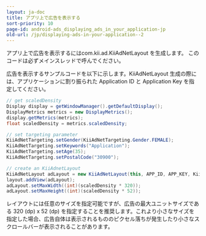 ```yaml
---
layout: ja-doc
title: アプリ上で広告を表示する
sort-priority: 10
page-id: android-ads_displaying_ads_in_your_application-jp
old-url: /jp/displaying-ads-in-your-application--2
---
```

アプリ上で広告を表示するにはcom.kii.ad.KiiAdNetLayout を生成します。
このコードは必ずメインスレッドで呼んでください。

広告を表示するサンプルコードを以下に示します。KiiAdNetLayout 生成の際には、アプリケーションに割り振られた Application ID と Application Key を指定してください。

```java
// get scaledDensity 
Display display = getWindowManager().getDefaultDisplay(); 
DisplayMetrics metrics = new DisplayMetrics(); 
display.getMetrics(metrics);
float scaledDensity = metrics.scaledDensity;

// set targeting parameter
KiiAdNetTargeting.setGender(KiiAdNetTargeting.Gender.FEMALE);
KiiAdNetTargeting.setKeywords("Application");
KiiAdNetTargeting.setAge(35);
KiiAdNetTargeting.setPostalCode("30900");

// create an KiiAdnetLayout
KiiAdNetLayout adLayout = new KiiAdNetLayout(this, APP_ID, APP_KEY, KiiAdNetLayout.SiteID.US);
layout.addView(adLayout);
adLayout.setMaxWidth((int)(scaledDensity * 320));
adLayout.setMaxHeight((int)(scaledDensity * 52));
```

レイアウトには任意のサイズを指定可能ですが、広告の最大ユニットサイズである 320 (dp) x 52 (dp) を指定することを推奨します。これより小さなサイズを指定した場合、広告自体は表示されるもののピクセル落ちが発生したり小さなスクロールバーが表示されることがあります。
